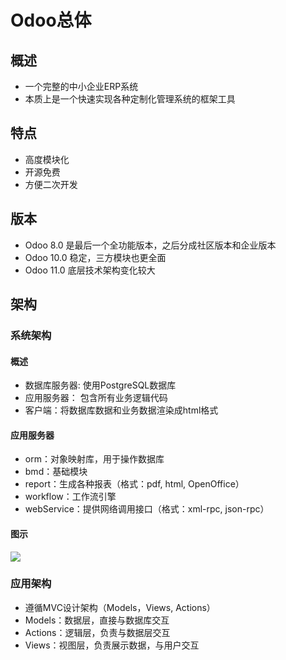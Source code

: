 

# Odoo总体

## 概述
* 一个完整的中小企业ERP系统
* 本质上是一个快速实现各种定制化管理系统的框架工具

## 特点
* 高度模块化
* 开源免费
* 方便二次开发


## 版本
* Odoo 8.0 是最后一个全功能版本，之后分成社区版本和企业版本
* Odoo 10.0 稳定，三方模块也更全面
* Odoo 11.0 底层技术架构变化较大



## 架构

### 系统架构
#### 概述
* 数据库服务器: 使用PostgreSQL数据库
* 应用服务器： 包含所有业务逻辑代码
* 客户端：将数据库数据和业务数据渲染成html格式

#### 应用服务器
* orm：对象映射库，用于操作数据库
* bmd：基础模块
* report：生成各种报表（格式：pdf, html, OpenOffice）
* workflow：工作流引擎
* webService：提供网络调用接口（格式：xml-rpc, json-rpc）

#### 图示
![](https://gitee.com/cc12703/figurebed/raw/master/img/20210104145638.png)


### 应用架构
* 遵循MVC设计架构（Models，Views, Actions）
* Models：数据层，直接与数据库交互
* Actions：逻辑层，负责与数据层交互
* Views：视图层，负责展示数据，与用户交互
